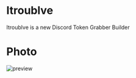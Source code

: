 # Itroublve

Itroublve is a new Discord Token Grabber Builder


# Photo

![preview](https://cdn.discordapp.com/attachments/861244190461919246/865900022016245780/unknown.png)

